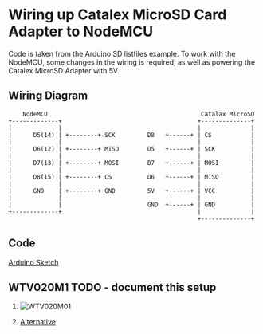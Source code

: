 # Wiring up Catalex MicroSD Card Adapter to NodeMCU

Code is taken from the Arduino SD listfiles example. To work with the NodeMCU, some changes in the wiring is required, as well as powering the Catalex MicroSD Adapter with 5V.

## Wiring Diagram
```
    NodeMCU                                           Catalax MicroSD
+-------------+                                      +--------------+
|             |                                      |              |
|      D5(14) | +--------+ SCK         D8   +------+ | CS           |
|             |                                      |              |
|      D6(12) | +--------+ MISO        D5   +------+ | SCK          |
|             |                                      |              |
|      D7(13) | +--------+ MOSI        D7   +------+ | MOSI         |
|             |                                      |              |
|      D8(15) | +--------+ CS          D6   +------+ | MISO         |
|             |                                      |              |
|      GND    | +--------+ GND         5V   +------+ | VCC          |
|             |                                      |              |
|             |                        GND  +------+ | GND          |
+-------------+                                      |              |
                                                     +--------------+
```

## Code

[Arduino Sketch](mySD-card.ino)

## WTV020M1 TODO - document this setup

1. ![WTV020M01](http://electronoobs.com/images/Arduino/tut_8/1.png)

2. [Alternative](http://nerdclub-uk.blogspot.co.uk/2016/06/playing-audio-with-wtv020m01-and-arduino.html)
